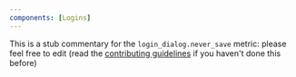 ```yaml
---
components: [Logins]
---
```


This is a stub commentary for the `login_dialog.never_save` metric: please feel free to edit (read the
[contributing guidelines](https://github.com/mozilla/glean-annotations/blob/main/CONTRIBUTING.md)
if you haven't done this before)
